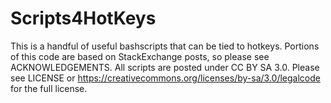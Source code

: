 # Scripts4HotKeys
This is a handful of useful bashscripts that can be tied to hotkeys.
Portions of this code are based on StackExchange posts, so please see ACKNOWLEDGEMENTS.
All scripts are posted under CC BY SA 3.0. Please see LICENSE or https://creativecommons.org/licenses/by-sa/3.0/legalcode for the full license.
